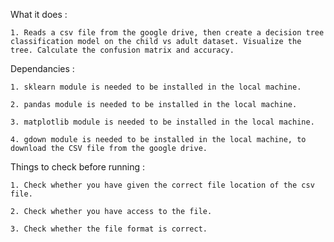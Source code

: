 What it does :

    1. Reads a csv file from the google drive, then create a decision tree classification model on the child vs adult dataset. Visualize the tree. Calculate the confusion matrix and accuracy.

Dependancies :

    1. sklearn module is needed to be installed in the local machine.

    2. pandas module is needed to be installed in the local machine.

    3. matplotlib module is needed to be installed in the local machine.

    4. gdown module is needed to be installed in the local machine, to download the CSV file from the google drive. 


Things to check before running :

    1. Check whether you have given the correct file location of the csv file. 

    2. Check whether you have access to the file. 

    3. Check whether the file format is correct.